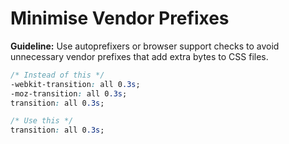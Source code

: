 # Minimise Vendor Prefixes

**Guideline:** Use autoprefixers or browser support checks to avoid unnecessary vendor prefixes that add extra bytes to CSS files.

```css
/* Instead of this */
-webkit-transition: all 0.3s;
-moz-transition: all 0.3s;
transition: all 0.3s;

/* Use this */
transition: all 0.3s;
```